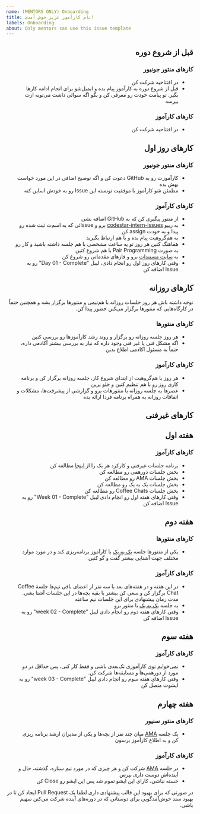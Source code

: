 ```yaml
---
name: (MENTORS ONLY) Onboarding
title: نام کارآموز عزیز خوش آمدی!
labels: Onboarding
about: Only mentors can use this issue template
---
```


<div dir="rtl">

## قبل از شروع دوره

### کارهای منتور جونیور

-   در افتتاحیه شرکت کن
-   قبل از شروع دوره به کارآموز پیام بده و ایمیل‌شو برای انجام ادامه کارها بگیر. تو پیامت خودت رو معرفی کن و بگو اگه سوالی داشت می‌تونه ازت بپرسه

### کار‌های کارآموز

-   در افتتاحیه شرکت کن

## کار‌های روز اول

### کار‌های منتور جونیور

-   کارآموزت رو به GitHub دعوت کن و اگه توضیح اضافی در این مورد خواست بهش بده
-   مطمئن شو کارآموز با موفقیت تونسته این Issue رو به خودش اساین کنه

### کار‌های کارآموز

-   از منتور پیگیری کن که به GitHub اضافه بشی
-   به ریپو [codestar-intern-issues](https://github.com/Star-Academy/codestar-intern-issues/issues/) برو و Issueئی که به اسم‌ت ثبت شده رو پیدا و به خودت assign کن
-   به هم‌گروهیت پیام بده و با هم ارتباط بگیرید
-   هماهنگ کنین هر روز تو یه ساعت مشخصی با هم جلسه داشته باشید و کار رو به صورت Pair Programming با هم شروع کنین
-   به [سایت مستندات](https://docs.code-star.ir/) برو و فازهای مقدماتی رو شروع کن
-   وقتی کار‌های روز اول رو انجام دادی، لیبل "Day 01 - Complete" رو به Issue اضافه کن

## کار‌های روزانه

توجه داشته باش هر روز جلسات روزانه با هم‌تیمی و منتور‌ها برگزار بشه و همچنین حتماً در کارگاه‌هایی که منتور‌ها برگزار
می‌کنن حضور پیدا کن.

### کار‌های منتورها

-   هر روز جلسه روزانه رو برگزار و روند رشد کارآموزها رو بررسی کنین
-   اگه مشکل فنی یا غیر فنی وجود داره که نیاز به بررسی بیشتر آکادمی داره، حتماً به مسئول آکادمی اطلاع بدین

### کار‌های کارآموز

-   هر روز با هم‌گروهیت از ابتدای شروع کار، جلسه روزانه برگزار کن و برنامه کاری روز رو با هم تنظیم کنین و جلو برین
-   عصرها به جلسه روزانه با منتورهات برو و گزارشی از پیشرفت‌ها، مشکلات و اتفاقات روزانه به همراه برنامه فردا ارائه بده

## کار‌های غیر‌فنی

## هفته اول

### کار‌های کارآموز

-   برنامه جلسات غیر‌فنی و کارکرد هر یک را از [اینجا](https://github.com/Star-Academy/codestar-internship/blob/master/Non-Tech/non-tech-sessions.md) مطالعه کن
-   بخش جلسات دورهمی رو مطالعه کن
-   بخش جلسات AMA رو مطالعه کن
-   بخش جلسات یک به یک رو مطالعه کن
-   بخش جلسات Coffee Chats رو مطالعه کن
-   وقتی کار‌های هفته اول رو انجام دادی لیبل "Week 01 - Complete" رو به Issue اضافه کن

## هفته دوم

### کارهای منتور‌ها

-   یکی از منتور‌ها جلسه [یک به یک](https://knowyourteam.com/blog/2018/01/03/7-ways-to-prepare-for-an-effective-one-on-one-meeting-with-your-manager/) با کارآموز برنامه‌ریزی کند و در مورد موارد مختلف جهت آشنایی بیشتر گفت و گو کنین

### کارهای کارآموز

-   در این هفته و در هفته‌های بعد با سه نفر از اعضای باقی تیم‌ها جلسۀ Coffee Chat برگزار کن و سعی کن بیشتر با بقیه بچه‌ها در این جلسات آشنا بشی. مدت زمان پیشنهادی برای این جلسات نیم ساعته
-   به جلسه [یک به یک](https://knowyourteam.com/blog/2018/01/03/7-ways-to-prepare-for-an-effective-one-on-one-meeting-with-your-manager/) با منتور برو
-   وقتی کار‌های هفته دوم رو انجام دادی لیبل "week 02 - Complete" رو به Issue اضافه کن

## هفته سوم

### کارهای کارآموز

-   نمی‌خوایم توی کارآموزی تک‌بعدی باشی و فقط کار کنی، پس حداقل در دو مورد از دورهمی‌ها و مسابقه‌ها شرکت کن.
-   وقتی کار‌های هفته سوم رو انجام دادی لیبل "week 03 - Complete" رو به ایشوت متصل کن

## هفته چهارم

### کارهای منتور سنیور

-   یک جلسه [AMA](https://about.gitlab.com/company/culture/all-remote/learning-and-development/#ask-me-anything-ama-group-conversations-and-key-meetings) میان چند نفر از بچه‌ها و یکی از مدیران ارشد برنامه ریزی کن و به اطلاع کارآموز برسون

### کارهای کارآموز

-   در جلسه [AMA](https://about.gitlab.com/company/culture/all-remote/learning-and-development/#ask-me-anything-ama-group-conversations-and-key-meetings) شرکت کن و هر چیزی که در مورد تیم ستاره، گذشته‌، حال و آینده‌اش دوست داری بپرس
-   خسته نباشی، کارای این ایشو تموم شد پس این ایشو رو Close کن

در صورتی که برای بهبود این قالب پیشنهادی داری لطفا یک Pull Request ایجاد کن تا در بهبود سند خوش‌آمدگویی برای دوستانی که در دوره‌های آینده شرکت می‌کنن سهیم باشی.

</div>

